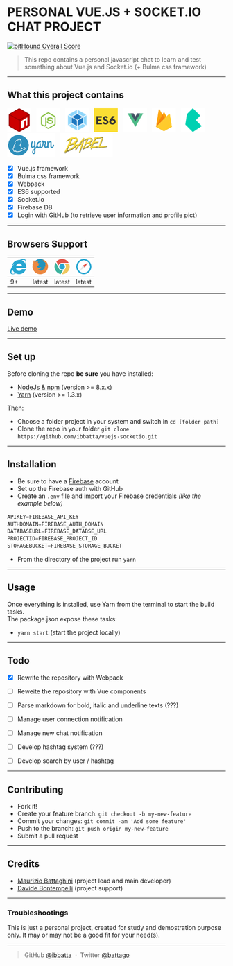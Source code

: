 # __PERSONAL VUE.JS + SOCKET.IO CHAT PROJECT__

[![bitHound Overall Score](https://www.bithound.io/github/ibbatta/vuejs-socketio/badges/score.svg)](https://www.bithound.io/github/ibbatta/vuejs-socketio)


>This repo contains a personal javascript chat to learn and test something about Vue.js and Socket.io (+ Bulma css framework)

---


## __What this project contains__

<img src="./repo_readme_assets/logo-npm.png" height="55">&nbsp;&nbsp;
<img src="./repo_readme_assets/logo-node.png" height="55">&nbsp;&nbsp;
<img src="./repo_readme_assets/logo-webpack.png" height="55">&nbsp;&nbsp;
<img src="./repo_readme_assets/logo-es6.png" height="55">&nbsp;&nbsp;
<img src="./repo_readme_assets/logo-vue.png" height="55">&nbsp;&nbsp;
<img src="./repo_readme_assets/logo-firebase.png" height="55">&nbsp;&nbsp;
<img src="./repo_readme_assets/logo-bulma.png" height="55">&nbsp;&nbsp;
<img src="./repo_readme_assets/logo-yarn.png" height="55">&nbsp;&nbsp;
<img src="./repo_readme_assets/logo-babel.png" height="55">&nbsp;&nbsp;

- [x] Vue.js framework
- [x] Bulma css framework
- [x] Webpack
- [x] ES6 supported
- [x] Socket.io
- [x] Firebase DB
- [x] Login with GitHub (to retrieve user information and profile pict)

---


## __Browsers Support__

| <img src="./repo_readme_assets/browsers/browser-ie.svg" height="35"> | <img src="./repo_readme_assets/browsers/browser-firefox.svg" height="35"> | <img src="./repo_readme_assets/browsers/browser-chrome.svg" height="35"> | <img src="./repo_readme_assets/browsers/browser-safari.svg" height="35"> |
| --- | --- | --- | --- |
| 9+ | latest | latest | latest |

---


## __Demo__

[Live demo](https://testwebsocketvuejs.herokuapp.com/)

---


## __Set up__

Before cloning the repo **be sure** you have installed:

* [NodeJs & npm](http://nodejs.org/download/) (version >= 8.x.x)
* [Yarn](https://yarnpkg.com/en/docs/install) (version >= 1.3.x)

Then:

- Choose a folder project in your system and switch in `cd [folder path]`
- Clone the repo in your folder `git clone https://github.com/ibbatta/vuejs-socketio.git`

---


## __Installation__

- Be sure to have a [Firebase](https://www.firebase.com/) account
- Set up the Firebase auth with GitHub
- Create an `.env` file and import your Firebase credentials _(like the example below)_
```javascript
APIKEY=FIREBASE_API_KEY
AUTHDOMAIN=FIREBASE_AUTH_DOMAIN
DATABASEURL=FIREBASE_DATABSE_URL
PROJECTID=FIREBASE_PROJECT_ID
STORAGEBUCKET=FIREBASE_STORAGE_BUCKET
```
- From the directory of the project run `yarn`

---


## __Usage__

Once everything is installed, use Yarn from the terminal to start the build tasks.<br>
The package.json expose these tasks:

- `yarn start` (start the project locally)

---


## __Todo__

- [x] Rewrite the repository with Webpack
- [ ] Reweite the repository with Vue components
- [ ] Parse markdown for bold, italic and underline texts (???)
- [ ] Manage user connection notification
- [ ] Manage new chat notification
- [ ] Develop hashtag system (???)
- [ ] Develop search by user / hashtag


---


## __Contributing__

- Fork it!
- Create your feature branch: `git checkout -b my-new-feature`
- Commit your changes: `git commit -am 'Add some feature'`
- Push to the branch: `git push origin my-new-feature`
- Submit a pull request

---


## __Credits__

- [Maurizio Battaghini](https://github.com/ibbatta) (project lead and main developer)
- [Davide Bontempelli](https://github.com/ilbonte) (project support)

---


### __Troubleshootings__ ###

This is just a personal project, created for study and demostration purpose only. It may or may not be a good fit for your need(s).

---


> GitHub [@ibbatta](https://github.com/ibbatta) &nbsp;&middot;&nbsp;
> Twitter [@battago](https://twitter.com/battago)
